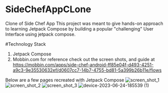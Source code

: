 # SideChefAppCLone
Clone of Side Chef App
This project was meant to give hands-on approach to learning Jetpack Compose by building a popular "challenging" User Interface using jetpack compose.

#Technology Stack
1. Jetpack Compose
2. Mobbin.com for reference check out the screen shots, and guide at
https://mobbin.com/apps/side-chef-android-ff85e04f-d493-4251-a9c3-9e35530632ef/d0607cc7-14b7-4755-bd81-5a399b26b11e/flows

Below are a few pages recreated with Jetpack Compose
![screen_shot_1](https://github.com/ttakpotosu2/SideChefAppCLone/assets/105734117/bc606291-1f64-40f8-9c47-2ba7bfb81d44)
![screen_shot_2](https://github.com/ttakpotosu2/SideChefAppCLone/assets/105734117/6969499c-ab17-4740-bfe4-fbc4f4ed9b46)
![screen_shot_3](https://github.com/ttakpotosu2/SideChefAppCLone/assets/105734117/30840699-d75e-446e-b0dd-17676aa756e4)
![device-2023-06-24-185539 (1)](https://github.com/ttakpotosu2/SideChefAppCLone/assets/105734117/b1c11968-f03b-44da-af37-fe50eb1d3f47)

